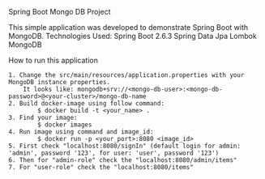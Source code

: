 Spring Boot Mongo DB Project

This simple application was developed to demonstrate Spring Boot with MongoDB.
Technologies Used:
    Spring Boot 2.6.3
    Spring Data Jpa
    Lombok
    MongoDB

How to run this application

    1. Change the src/main/resources/application.properties with your MongoDB instance properties.
        It looks like: mongodb+srv://<mongo-db-user>:<mongo-db-password>@<your-cluster>/mongo-db-name
    2. Build docker-image using follow command:
            $ docker build -t <your_name> .
    3. Find your image: 
            $ docker images
    4. Run image using command and image_id:
            $ docker run -p <your_port>:8080 <image_id>
    5. First check "localhost:8080/signIn" (default login for admin: 'admin', password '123', for user: 'user', password '123')
    6. Then for "admin-role" check the "localhost:8080/admin/items"
    7. For "user-role" check the "localhost:8080/items"
